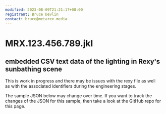 ```yaml
---
modified: 2023-08-09T21:21:17+00:00
registrant: Bruce Devlin
contact: bruce@metarex.media
---
```


# MRX.123.456.789.jkl

## embedded CSV text data of the lighting in Rexy's sunbathing scene

This is work in progress and there may be issues with the rexy file as well as
with the associated identifiers during the engineering stages.

The sample JSON below may change over time. If you want to track the changes of
the JSON for this sample, then take a look at the GitHub repo for this page.
